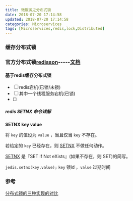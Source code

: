 ```yaml
---
title: 微服务之分布式锁
date: 2018-07-20 17:14:58
updated: 2018-07-20 17:14:58
categories: Microservices
tags: [Microservices,redis,lock,Distributed]
---
```


### 缓存分布式锁

### 官方分布式锁[redisson](https://github.com/redisson/redisson)-----[文档](https://github.com/redisson/redisson/wiki/%E7%9B%AE%E5%BD%95)

#### 基于redis缓存分布式锁

- [ ] redis宕机(已锁/未锁)
- [ ] 其中一个线程服务宕机(已锁)
- [ ] 

##### redis SETNX 命令详解

**SETNX key value** 

将 `key` 的值设为 `value` ，当且仅当 `key` 不存在。

若给定的 `key` 已经存在，则 [SETNX](http://redisdoc.com/string/setnx.html#setnx) 不做任何动作。

[SETNX](http://redisdoc.com/string/setnx.html#setnx) 是『SET if Not eXists』(如果不存在，则 SET)的简写。

`jedis.setnx(key,value);`   `key` 锁id ，`value` 过期时间





### 参考

[分布式锁的三种实现的对比](https://www.jianshu.com/p/c2b4aa7a12f1)